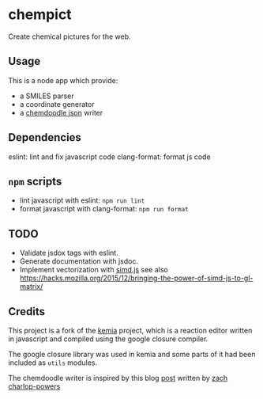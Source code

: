 # chempict
Create chemical pictures for the web.

## Usage

This is a node app which provide:

- a SMILES parser
- a coordinate generator
- a [chemdoodle json](https://web.chemdoodle.com/docs/chemdoodle-json-format/) writer

## Dependencies

eslint: lint and fix javascript code
clang-format: format js code

## `npm` scripts

- lint javascript with eslint: `npm run lint`
- format javascript with clang-format: `npm run format`

## TODO

- Validate jsdox tags with eslint.
- Generate documentation with jsdoc.
- Implement vectorization with [simd.js](https://hacks.mozilla.org/2014/10/introducing-simd-js/) see also <https://hacks.mozilla.org/2015/12/bringing-the-power-of-simd-js-to-gl-matrix/>

## Credits

This project is a fork of the [kemia](http://kemia.github.io/) project, which is a reaction editor written in javascript and compiled using the google closure compiler.

The google closure library was used in kemia and some parts of it had been included as `utils` modules.

The chemdoodle writer is inspired by this blog [post](http://zachcp.org/blog/2015/browserchemistry/) written by [zach charlop-powers](http://zachcp.org/index.html)
